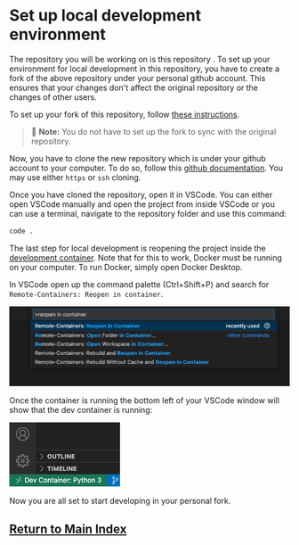 # Set up local development environment

The repository you will be working on is this repository . To set up your
environment for local development in this repository, you have to create a fork of the above repository under your
personal github account. This ensures that your changes don't affect the original repository or the changes of other users.

To set up your fork of this repository, follow [these instructions](https://docs.github.com/en/get-started/quickstart/fork-a-repo#forking-a-repository).

> 📝 **Note:** You do not have to set up the fork to sync with the original repository.

Now, you have to clone the new repository which is under your github account to your computer. To do so,
follow this [github documentation](https://docs.github.com/en/repositories/creating-and-managing-repositories/cloning-a-repository).
You may use either `https` or `ssh` cloning.

Once you have cloned the repository, open it in VSCode. You can either open VSCode manually and open the project from inside VSCode or you can use a terminal, navigate to the repository folder and use this command:

```sh
code .
```

The last step for local development is reopening the project inside the [development container](https://code.visualstudio.com/docs/remote/containers). Note that for this to work, Docker must be running on your computer. To run Docker, simply open Docker Desktop.

In VSCode open up the command palette (Ctrl+Shift+P) and search for `Remote-Containers: Reopen in container`.

![Picture of VSCode command palette with command reopen in container](./container_command.png 'Reopen in container command')

Once the container is running the bottom left of your VSCode window will show that the dev container is running:

![VSCode window shows running dev container](./devcontainer.png 'Dev container is running')

Now you are all set to start developing in your personal fork.

## [Return to Main Index](../README.md)
